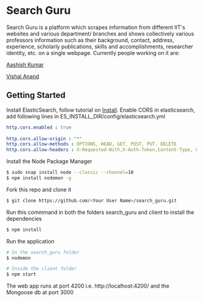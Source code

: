 # Search Guru

Search Guru is a platform which scrapes information from different IIT's websites and various department/ branches and shows collectively various professors information such as their background, contact, address, experience, scholarly publications, skills and accomplishments, researcher identity, etc. on a single webpage. Currently people working on it are:

[Aashish Kumar](https://www.facebook.com/akumar118)

[Vishal Anand](https://www.facebook.com/vishal.nnd1)


## Getting Started

Install ElasticSearch, follow tutorial on [Install](https://www.elastic.co/guide/en/elasticsearch/reference/current/getting-started-install.html).
Enable CORS in elasticsearch, add following lines in ES_INSTALL_DIR/config/elasticsearch.yml
```yml
http.cors.enabled : true
 
http.cors.allow-origin : "*"
http.cors.allow-methods : OPTIONS, HEAD, GET, POST, PUT, DELETE
http.cors.allow-headers : X-Requested-With,X-Auth-Token,Content-Type, Content-Length
```
Install the Node Package Manager 
```bash
$ sudo snap install node --classic --channel=10
$ npm install nodemon -g
```

Fork this repo and clone it
```bash
$ git clone https://github.com/<Your User Name>/search_guru.git
```

Run this commmand in both the folders search_guru and client to install the dependencies
```bash
$ npm install
```

Run the application
```bash
# In the search_guru folder
$ nodemon

# Inside the client folder
$ npm start
```

The web app runs at port 4200 i.e. http://localhost:4200/ and the Mongoose db at port 3000